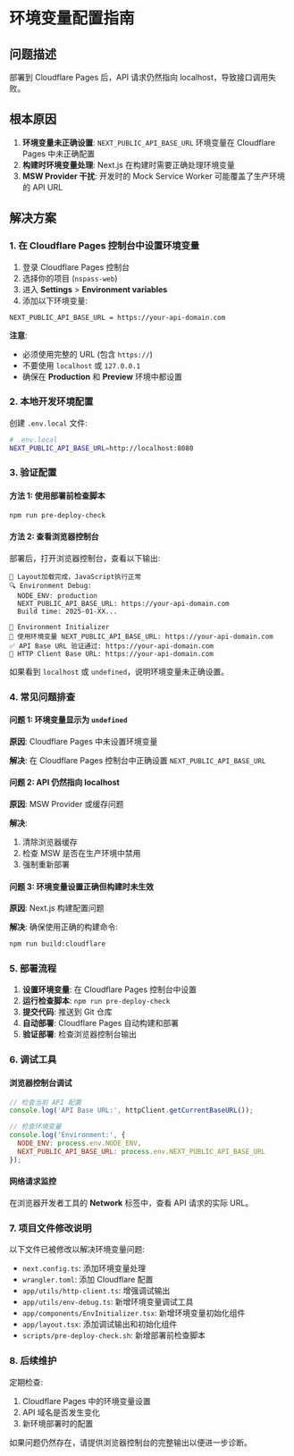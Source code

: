 # 环境变量配置指南

## 问题描述

部署到 Cloudflare Pages 后，API 请求仍然指向 localhost，导致接口调用失败。

## 根本原因

1. **环境变量未正确设置**: `NEXT_PUBLIC_API_BASE_URL` 环境变量在 Cloudflare Pages 中未正确配置
2. **构建时环境变量处理**: Next.js 在构建时需要正确处理环境变量
3. **MSW Provider 干扰**: 开发时的 Mock Service Worker 可能覆盖了生产环境的 API URL

## 解决方案

### 1. 在 Cloudflare Pages 控制台中设置环境变量

1. 登录 Cloudflare Pages 控制台
2. 选择你的项目 (`nspass-web`)
3. 进入 **Settings** > **Environment variables**
4. 添加以下环境变量:

```
NEXT_PUBLIC_API_BASE_URL = https://your-api-domain.com
```

**注意**: 
- 必须使用完整的 URL (包含 `https://`)
- 不要使用 `localhost` 或 `127.0.0.1`
- 确保在 **Production** 和 **Preview** 环境中都设置

### 2. 本地开发环境配置

创建 `.env.local` 文件:

```bash
# .env.local
NEXT_PUBLIC_API_BASE_URL=http://localhost:8080
```

### 3. 验证配置

#### 方法 1: 使用部署前检查脚本

```bash
npm run pre-deploy-check
```

#### 方法 2: 查看浏览器控制台

部署后，打开浏览器控制台，查看以下输出:

```
🚀 Layout加载完成，JavaScript执行正常
🔍 Environment Debug:
  NODE_ENV: production
  NEXT_PUBLIC_API_BASE_URL: https://your-api-domain.com
  Build time: 2025-01-XX...

🔧 Environment Initializer
🔧 使用环境变量 NEXT_PUBLIC_API_BASE_URL: https://your-api-domain.com
✅ API Base URL 验证通过: https://your-api-domain.com
🔗 HTTP Client Base URL: https://your-api-domain.com
```

如果看到 `localhost` 或 `undefined`，说明环境变量未正确设置。

### 4. 常见问题排查

#### 问题 1: 环境变量显示为 `undefined`

**原因**: Cloudflare Pages 中未设置环境变量

**解决**: 在 Cloudflare Pages 控制台中正确设置 `NEXT_PUBLIC_API_BASE_URL`

#### 问题 2: API 仍然指向 localhost

**原因**: MSW Provider 或缓存问题

**解决**: 
1. 清除浏览器缓存
2. 检查 MSW 是否在生产环境中禁用
3. 强制重新部署

#### 问题 3: 环境变量设置正确但构建时未生效

**原因**: Next.js 构建配置问题

**解决**: 确保使用正确的构建命令:

```bash
npm run build:cloudflare
```

### 5. 部署流程

1. **设置环境变量**: 在 Cloudflare Pages 控制台中设置
2. **运行检查脚本**: `npm run pre-deploy-check`
3. **提交代码**: 推送到 Git 仓库
4. **自动部署**: Cloudflare Pages 自动构建和部署
5. **验证部署**: 检查浏览器控制台输出

### 6. 调试工具

#### 浏览器控制台调试

```javascript
// 检查当前 API 配置
console.log('API Base URL:', httpClient.getCurrentBaseURL());

// 检查环境变量
console.log('Environment:', {
  NODE_ENV: process.env.NODE_ENV,
  NEXT_PUBLIC_API_BASE_URL: process.env.NEXT_PUBLIC_API_BASE_URL
});
```

#### 网络请求监控

在浏览器开发者工具的 **Network** 标签中，查看 API 请求的实际 URL。

### 7. 项目文件修改说明

以下文件已被修改以解决环境变量问题:

- `next.config.ts`: 添加环境变量处理
- `wrangler.toml`: 添加 Cloudflare 配置
- `app/utils/http-client.ts`: 增强调试输出
- `app/utils/env-debug.ts`: 新增环境变量调试工具
- `app/components/EnvInitializer.tsx`: 新增环境变量初始化组件
- `app/layout.tsx`: 添加调试输出和初始化组件
- `scripts/pre-deploy-check.sh`: 新增部署前检查脚本

### 8. 后续维护

定期检查:
1. Cloudflare Pages 中的环境变量设置
2. API 域名是否发生变化
3. 新环境部署时的配置

如果问题仍然存在，请提供浏览器控制台的完整输出以便进一步诊断。
